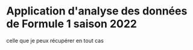 # Application d'analyse des données de Formule 1 saison 2022
celle que je peux récupérer en tout cas